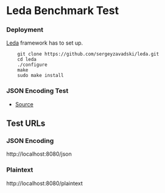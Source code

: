 # Leda  Benchmark Test


### Deployment

[Leda](https://github.com/sergeyzavadski/leda) framework has to set up. 
        
        git clone https://github.com/sergeyzavadski/leda.git
        cd leda
        ./configure
        make
        sudo make install       

    
### JSON Encoding Test

* [Source](app.lua)    


## Test URLs
### JSON Encoding 

http://localhost:8080/json



### Plaintext 

http://localhost:8080/plaintext
